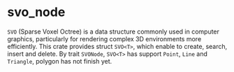 # svo_node
`SVO` (Sparse Voxel Octree) is a data structure commonly used in computer graphics, particularly for rendering complex 3D environments more efficiently. 
This crate provides struct `SVO<T>`, which enable to create, search, insert and delete. By trait `SVONode`, `SVO<T>` has support `Point`, `Line` and `Triangle`, polygon has not finish yet.
